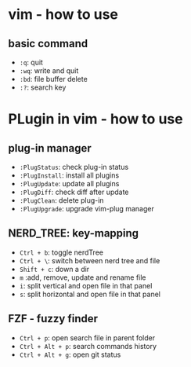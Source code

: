 # vim - how to use

## basic command

- `:q`: quit
- `:wq`: write and quit
- `:bd`: file buffer delete
- `:?`: search key

# PLugin in vim - how to use

## plug-in manager

- `:PlugStatus`: check plug-in status
- `:PlugInstall`: install all plugins
- `:PlugUpdate`: update all plugins
- `:PlugDiff`: check diff after update
- `:PlugClean`: delete plug-in
- `:PlugUpgrade`: upgrade vim-plug manager

## NERD_TREE: key-mapping

- `Ctrl + b`: toggle nerdTree
- `Ctrl + \`: switch between nerd tree and file
- `Shift + c`: down a dir
- `m` :add, remove, update and rename file
- `i`: split vertical and open file in that panel
- `s`: split horizontal and open file in that panel

## FZF - fuzzy finder

- `Ctrl + p`: open search file in parent folder
- `Ctrl + Alt + p`: search commands history
- `Ctrl + Alt + g`: open git status
